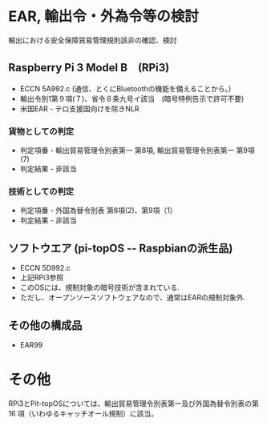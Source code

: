 # EAR, 輸出令・外為令等の検討

輸出における安全保障貿易管理規則該非の確認、検討

## Raspberry Pi 3 Model B　(RPi3)

* ECCN 5A992.c (通信、とくにBluetoothの機能を備えることから。)
* 輸出令別1第９項(７)、省令８条九号イ該当　(暗号特例告示で許可不要)
* 米国EAR - テロ支援国向けを除きNLR

### 貨物としての判定
* 判定項番 - 輸出貿易管理令別表第一 第8項, 輸出貿易管理令別表第一 第9項(7)
* 判定結果 - 非該当

### 技術としての判定
* 判定項番 - 外国為替令別表 第8項(2)、第9項（1）
* 判定結果 - 非該当

## ソフトウエア (pi-topOS -- Raspbianの派生品)

* ECCN 5D992.c 
* 上記RPi3参照
* このOSには、規制対象の暗号技術が含まれている.
* ただし、オープンソースソフトウェアなので、通常はEARの規制対象外.

## その他の構成品

* EAR99

# その他

RPi3とPit-topOSについては、輸出貿易管理令別表第一及び外国為替令別表の第16 項（いわゆるキャッチオール規制）に該当。
